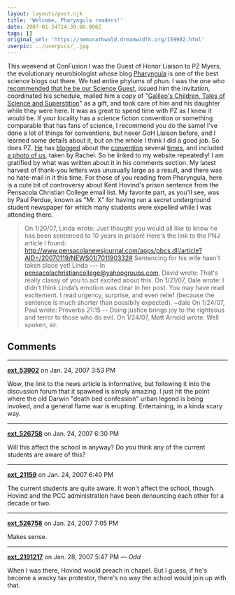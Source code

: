 ```yaml
---
layout: layouts/post.njk
title: 'Welcome, Pharyngula readers!'
date: 2007-01-24T14:39:00.000Z
tags: []
original_url: 'https://nemorathwald.dreamwidth.org/159982.html'
userpic: ../userpics/_.jpg
---
```

This weekend at ConFusion I was the Guest of Honor Liaison to PZ Myers, the evolutionary neurobiologist whose blog [Pharyngula](http://scienceblogs.com/pharyngula/) is one of the best science blogs out there. We had entire phylums of phun. I was the one who [recommended that he be our Science Guest](http://matt-arnold.livejournal.com/109707.html), issued him the invitation, coordinated his schedule, mailed him a copy of "[Galileo's Children, Tales of Science and Superstition](http://www.amazon.com/Galileos-Children-Tales-Science-Superstition/dp/1591023157)" as a gift, and took care of him and his daughter while they were here. It was as great to spend time with PZ as I knew it would be. If your locality has a science fiction convention or something comparable that has fans of science, I recommend you do the same! I've done a lot of things for conventions, but never GoH Liaison before, and I learned some details about it, but on the whole I think I did a good job. So does PZ. [He](http://scienceblogs.com/pharyngula/2007/01/join_us_at_the_sf_con_next_wee.php) has [blogged](http://scienceblogs.com/pharyngula/2007/01/so_i_just_stepped_off_an_airpl.php) about the [convention](http://scienceblogs.com/pharyngula/2007/01/we_have_a_plan.php) several [times](http://scienceblogs.com/pharyngula/2007/01/a_busy_day.php), and included [a photo of us](http://scienceblogs.com/pharyngula/2007/01/confusion_2007.php), taken by Rachel. So he linked to my website repeatedly! I am gratified by what was written about it in his comments section. My latest harvest of thank-you letters was unusually large as a result, and there was no hate-mail in it this time. For those of you reading from Pharyngula, here is a cute bit of controversy about Kent Hovind's prison sentence from the Pensacola Christian College email list. My favorite part, as you'll see, was by Paul Perdue, known as "Mr. X" for having run a secret underground student newspaper for which many students were expelled while I was attending there.

> On 1/20/07, Linda wrote: Just thought you would all like to know he has been sentenced to 10 years in prison! Here's the link to the PNJ article I found: http://www.pensacolanewsjournal.com/apps/pbcs.dll/article?AID=/20070119/NEWS01/701190332# Sentencing for his wife hasn't taken place yet! Linda --- In pensacolachristiancollege@yahoogroups.com, David wrote: That's really classy of you to act excited about this. On 1/21/07, Dale wrote: I didn’t think Linda’s emotion was clear in her post. You may have read excitement. I read urgency, surprise, and even relief (because the sentence is much shorter than possibily expected). ~dale On 1/24/07, Paul wrote: Proverbs 21:15 -- Doing justice brings joy to the righteous and terror to those who do evil. On 1/24/07, Matt Arnold wrote: Well spoken, sir.

## Comments

---

**[ext_53902](https://www.dreamwidth.org/users/ext_53902)** on Jan. 24, 2007 3:53 PM

Wow, the link to the news article is informative, but following it into the discussion forum that it spawned is simply amazing. I just hit the point where the old Darwin "death bed confession" urban legend is being invoked, and a general flame war is erupting. Entertaining, in a kinda scary way.

---

**[ext_526758](https://www.dreamwidth.org/users/ext_526758)** on Jan. 24, 2007 6:30 PM

Will this affect the school in anyway? Do you think any of the current students are aware of this?

---

**[ext_21159](https://www.dreamwidth.org/users/ext_21159)** on Jan. 24, 2007 6:40 PM

The current students are quite aware. It won't affect the school, though. Hovind and the PCC administration have been denouncing each other for a decade or two.

---

**[ext_526758](https://www.dreamwidth.org/users/ext_526758)** on Jan. 24, 2007 7:05 PM

Makes sense.

---

**[ext_2191217](https://www.dreamwidth.org/users/ext_2191217)** on Jan. 28, 2007 5:47 PM — *Odd*

When I was there, Hovind would preach in chapel. But I guess, if he's become a wacky tax protestor, there's no way the school would join up with that.
